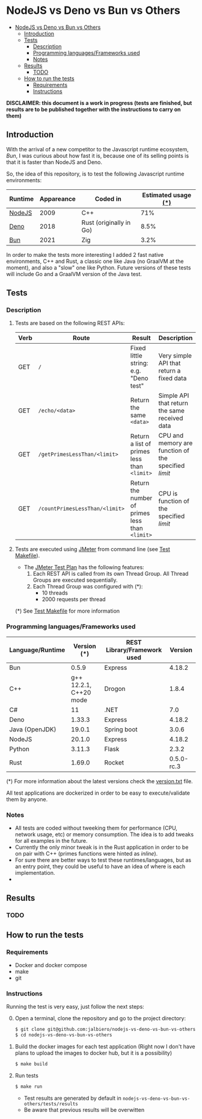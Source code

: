 # NodeJS vs Deno vs Bun vs Others

- [NodeJS vs Deno vs Bun vs Others](#nodejs-vs-deno-vs-bun-vs-others)
  - [Introduction](#introduction)
  - [Tests](#tests)
    - [Description](#description)
    - [Programming languages/Frameworks used](#programming-languagesframeworks-used)
    - [Notes](#notes)
  - [Results](#results)
    - [TODO](#todo)
  - [How to run the tests](#how-to-run-the-tests)
    - [Requirements](#requirements)
    - [Instructions](#instructions)

**DISCLAIMER: this document is a work in progress (tests are finished, but results are to be published together with the instructions to carry on them)**

## Introduction

With the arrival of a new competitor to the Javascript runtime ecosystem, _Bun_, I was curious about how fast it is, because one of its selling points is that it is faster than NodeJS and Deno. 

So, the idea of this repository, is to test the following Javascript runtime environments:

Runtime | Appareance | Coded in | Estimated usage [(*)](https://devclass.com/2023/01/11/javascript-survey-shows-enthusiasm-for-tauri-over-electron-and-vite-over-webpack/)
-- | -- | -- | --
[NodeJS](https://en.wikipedia.org/wiki/Node.js) | 2009 | C++ | 71%
[Deno](https://en.wikipedia.org/wiki/Deno_(software)) | 2018 | Rust (originally in Go) | 8.5%
[Bun](https://bun.sh/) | 2021 | Zig | 3.2%

In order to make the tests more interesting I added 2 fast native environments, C++ and Rust, a classic one like Java (no GraalVM at the moment), and also a "slow" one like Python. Future versions of these tests will include Go and a GraalVM version of the Java test.

## Tests

### Description

1. Tests are based on the following REST APIs:

    Verb | Route | Result | Description
    -- | -- | -- | -- 
    GET | `/` | Fixed little string: e.g. "Deno test" | Very simple API that return a fixed data
    GET | `/echo/<data>` | Return the same `<data>` | Simple API that return the same received data
    GET | `/getPrimesLessThan/<limit>` | Return a list of primes less than `<limit>` | CPU and memory are function of the specified _limit_
    GET | `/countPrimesLessThan/<limit>` | Return the number of primes less than `<limit>` | CPU is function of the specified _limit_

2. Tests are executed using [JMeter](https://jmeter.apache.org/) from command line (see [Test Makefile](Makefile)).
   - The [JMeter Test Plan](tests/jmeter/) has the following features:
     1. Each REST API is called from its own Thread Group. All Thread Groups are executed sequentially.
     2. Each Thread Group was configured with (*):
        - 10 threads 
        - 2000 requests per thread  

    (*) See [Test Makefile](Makefile) for more information

### Programming languages/Frameworks used

Language/Runtime | Version (*) | REST Library/Framework used | Version 
-- | -- | -- | -- 
Bun  | 0.5.9 | Express | 4.18.2
C++  | g++ 12.2.1, C++20 mode | Drogon | 1.8.4
C#   | 11 | .NET | 7.0
Deno | 1.33.3 | Express | 4.18.2
Java (OpenJDK) | 19.0.1 | Spring boot | 3.0.6
NodeJS | 20.1.0 | Express | 4.18.2
Python | 3.11.3 | Flask | 2.3.2
Rust | 1.69.0 | Rocket | 0.5.0-rc.3

(*) For more information about the latest versions check the [version.txt](apps/versions.txt) file.

All test applications are dockerized in order to be easy to execute/validate them by anyone.

### Notes
- All tests are coded without tweeking them for performance (CPU, network usage, etc) or memory consumption. The idea is to add tweaks for all examples in the future.
- Currently the only minor tweak is in the Rust application in order to be on pair with C++ (primes functions were hinted as _inline_).
- For sure there are better ways to test these runtimes/languages, but as an entry point, they could be useful to have an idea of where is each implementation.
- 

## Results

### TODO


## How to run the tests

### Requirements

- Docker and docker compose
- make
- git

### Instructions

Running the test is very easy, just follow the next steps:

0. Open a terminal, clone the repository and go to the project directory:

    ```bash
    $ git clone git@github.com:jalbiero/nodejs-vs-deno-vs-bun-vs-others.git
    $ cd nodejs-vs-deno-vs-bun-vs-others
    ```

1. Build the docker images for each test application (Right now I don't have plans to upload the images to docker hub, but it is a possibility)

    ```bash
    $ make build
    ```

2. Run tests

    ```bash
    $ make run
    ```

    - Test results are generated by default in `nodejs-vs-deno-vs-bun-vs-others/tests/results`
    - Be aware that previous results will be overwitten